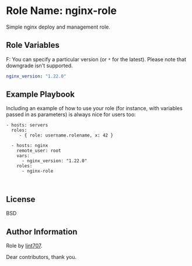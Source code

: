 Role Name: nginx-role
=========

Simple nginx deploy and management role.

Role Variables
--------------

F: You can specify a particular version (or `*` for the latest). Please note that downgrade isn't supported.
```yaml
nginx_version: "1.22.0"
```

Example Playbook
----------------

Including an example of how to use your role (for instance, with variables passed in as parameters) is always nice for users too:

    - hosts: servers
      roles:
         - { role: username.rolename, x: 42 }
```
  - hosts: nginx
    remote_user: root
    vars:
      - nginx_version: "1.22.0"
    roles: 
      - nginx-role
    
    
```

License
-------

BSD

Author Information
------------------

Role by [lint707](https://github.com/lint707).

Dear contributors, thank you.

